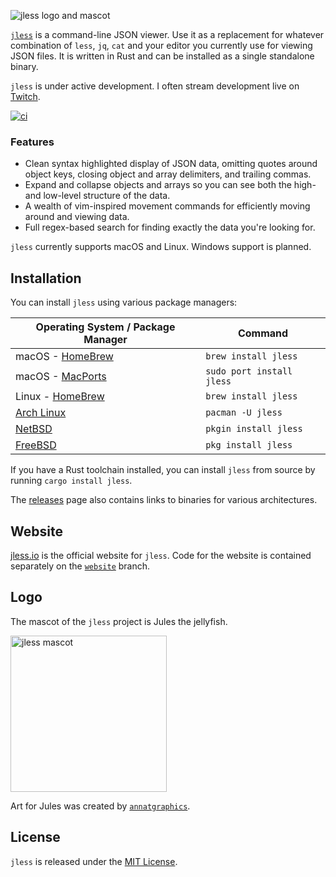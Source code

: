 ![jless logo and mascot](https://raw.githubusercontent.com/PaulJuliusMartinez/jless/master/logo/text-logo-with-mascot.svg)

[`jless`](https://jless.io) is a command-line JSON viewer. Use it as a
replacement for whatever combination of `less`, `jq`, `cat` and your
editor you currently use for viewing JSON files. It is written in Rust
and can be installed as a single standalone binary.

`jless` is under active development. I often stream development live on
[Twitch](https://twitch.tv/CodeIsTheEnd).

[![ci](https://github.com/PaulJuliusMartinez/jless/actions/workflows/ci.yml/badge.svg?branch=master&event=push)](https://github.com/PaulJuliusMartinez/jless/actions/workflows/ci.yml)

### Features

- Clean syntax highlighted display of JSON data, omitting quotes around
  object keys, closing object and array delimiters, and trailing commas.
- Expand and collapse objects and arrays so you can see both the high-
  and low-level structure of the data.
- A wealth of vim-inspired movement commands for efficiently moving
  around and viewing data.
- Full regex-based search for finding exactly the data you're looking
  for.

`jless` currently supports macOS and Linux. Windows support is planned.

## Installation

You can install `jless` using various package managers:

| Operating System / Package Manager | Command |
| ---------------------------------- | ------- |
| macOS - [HomeBrew](https://formulae.brew.sh/formula/jless) | `brew install jless`      |
| macOS - [MacPorts](https://ports.macports.org/port/jless/) | `sudo port install jless` |
| Linux - [HomeBrew](https://formulae.brew.sh/formula/jless) | `brew install jless`      |
| [Arch Linux](https://aur.archlinux.org/packages/jless)     | `pacman -U jless`         |
| [NetBSD](https://pkgsrc.se/textproc/jless/)                | `pkgin install jless`     |
| [FreeBSD](https://freshports.org/textproc/jless/)          | `pkg install jless`       |

If you have a Rust toolchain installed, you can install `jless` from
source by running `cargo install jless`.

The [releases](https://github.com/PaulJuliusMartinez/jless/releases)
page also contains links to binaries for various architectures.

## Website

[jless.io](https://jless.io) is the official website for `jless`. Code
for the website is contained separately on the
[`website`](https://github.com/PaulJuliusMartinez/jless/tree/website) branch.

## Logo

The mascot of the `jless` project is Jules the jellyfish.

<img style="width: 250px;" alt="jless mascot" src="https://raw.githubusercontent.com/PaulJuliusMartinez/jless/master/logo/mascot.svg">

Art for Jules was created by
[`annatgraphics`](https://www.fiverr.com/annatgraphics).

## License

`jless` is released under the [MIT License](https://github.com/PaulJuliusMartinez/jless/blob/master/LICENSE).
